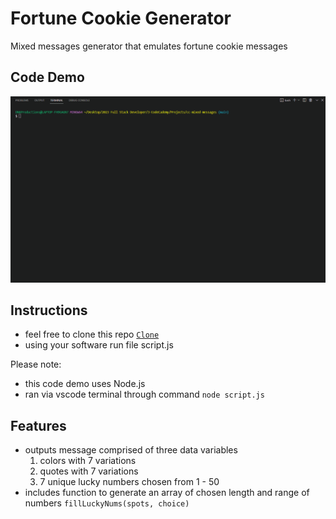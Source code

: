 # Fortune Cookie Generator
Mixed messages generator that emulates fortune cookie messages

## Code Demo
<kbd><img src="mixed-messages-ld.gif" alt="live demo gif"></kbd>

## Instructions
* feel free to clone this repo <a href="https://github.com/daryldelrosario/cc-mixed-messages.git">`Clone`</a>
* using your software run file script.js

Please note: 
* this code demo uses Node.js
* ran via vscode terminal through command `node script.js`

## Features
* outputs message comprised of three data variables
    1. colors with 7 variations
    2. quotes with 7 variations
    3. 7 unique lucky numbers chosen from 1 - 50
* includes function to generate an array of chosen length and range of numbers `fillLuckyNums(spots, choice)`